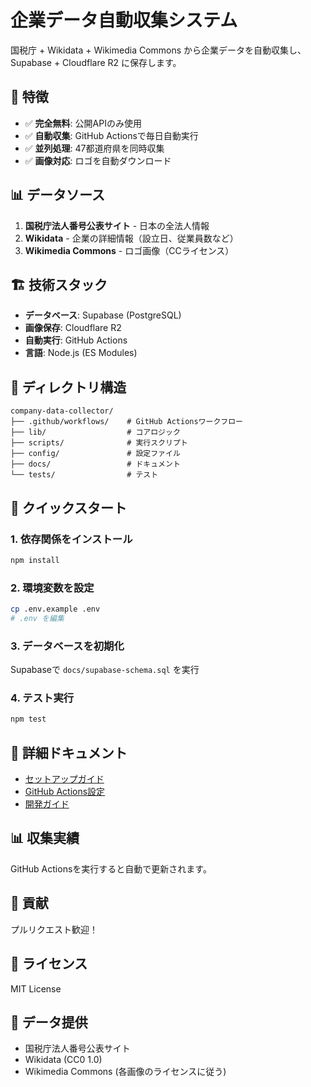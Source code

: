 # 企業データ自動収集システム

国税庁 + Wikidata + Wikimedia Commons から企業データを自動収集し、Supabase + Cloudflare R2 に保存します。

## 🚀 特徴

- ✅ **完全無料**: 公開APIのみ使用
- ✅ **自動収集**: GitHub Actionsで毎日自動実行
- ✅ **並列処理**: 47都道府県を同時収集
- ✅ **画像対応**: ロゴを自動ダウンロード

## 📊 データソース

1. **国税庁法人番号公表サイト** - 日本の全法人情報
2. **Wikidata** - 企業の詳細情報（設立日、従業員数など）
3. **Wikimedia Commons** - ロゴ画像（CCライセンス）

## 🏗️ 技術スタック

- **データベース**: Supabase (PostgreSQL)
- **画像保存**: Cloudflare R2
- **自動実行**: GitHub Actions
- **言語**: Node.js (ES Modules)

## 📁 ディレクトリ構造

```
company-data-collector/
├── .github/workflows/    # GitHub Actionsワークフロー
├── lib/                  # コアロジック
├── scripts/              # 実行スクリプト
├── config/               # 設定ファイル
├── docs/                 # ドキュメント
└── tests/                # テスト
```

## 🚀 クイックスタート

### 1. 依存関係をインストール

```bash
npm install
```

### 2. 環境変数を設定

```bash
cp .env.example .env
# .env を編集
```

### 3. データベースを初期化

Supabaseで `docs/supabase-schema.sql` を実行

### 4. テスト実行

```bash
npm test
```

## 📖 詳細ドキュメント

- [セットアップガイド](docs/SETUP.md)
- [GitHub Actions設定](docs/GITHUB-ACTIONS.md)
- [開発ガイド](docs/DEVELOPMENT.md)

## 📊 収集実績

GitHub Actionsを実行すると自動で更新されます。

## 🤝 貢献

プルリクエスト歓迎！

## 📄 ライセンス

MIT License

## 🙏 データ提供

- 国税庁法人番号公表サイト
- Wikidata (CC0 1.0)
- Wikimedia Commons (各画像のライセンスに従う)
